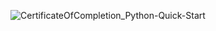 ![CertificateOfCompletion_Python-Quick-Start](https://github.com/user-attachments/assets/ed461afe-9ddb-42ef-8b0f-256c66257c27)
